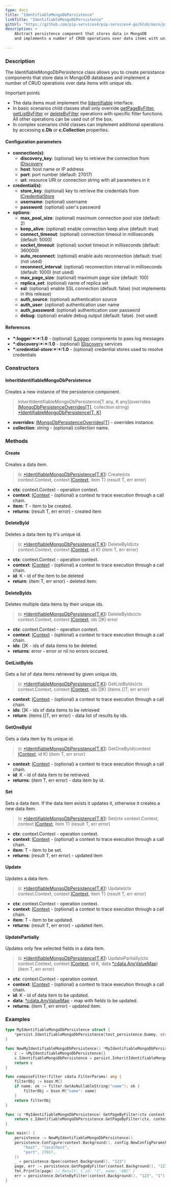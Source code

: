 ```yaml
---
type: docs
title: "IdentifiableMongoDbPersistence"
linkTitle: "IdentifiableMongoDbPersistence"
gitUrl: "https://github.com/pip-services4/pip-services4-go/blob/main/pip-services4-mongodb-go"
description: >
    Abstract persistence component that stores data in MongoDB
    and implements a number of CRUD operations over data items with unique ids.
    
---
```


### Description

The IdentifiableMongoDbPersistence class allows you to create persistance components that store data in MongoDB databases and implement a number of CRUD operations over data items with unique ids.

Important points

- The data items must implement the [IIdentifiable](../../../data/data/iidentifiable) interface.
- In basic scenarios child classes shall only override [getPageByFilter](../mongodb_persistence/#getpagebyfilter), [getListByFilter](../mongodb_persistence/#getlistbyfilter) or [deleteByFilter](../mongodb_persistence/#deletebyfilter)  operations with specific filter functions. All other operations can be used out of the box. 
- In complex scenarios child classes can implement additional operations by accessing **c.Db** or **c.Collection** properties.

#### Configuration parameters

- **connection(s)**:
	- **discovery_key**: (optional) key to retrieve the connection from [IDiscovery](../../../config/connect/idiscovery)
	- **host**: host name or IP address
	- **port**: port number (default: 27017)
	- **uri**: resource URI or connection string with all parameters in it
- **credential(s)**:
	- **store_key**: (optional) key to retrieve the credentials from [ICredentialStore](../../../config/auth/icredential_store)
	- **username**: (optional) username
	- **password**: (optional) user's password
- **options**:
	- **max_pool_size**: (optional) maximum connection pool size (default: 2)
	- **keep_alive**: (optional) enable connection keep alive (default: true)
	- **connect_timeout**: (optional) connection timeout in milliseconds (default: 5000)
	- **socket_timeout**: (optional) socket timeout in milliseconds (default: 360000)
	- **auto_reconnect**: (optional) enable auto reconnection (default: true) (not used)
	- **reconnect_interval**: (optional) reconnection interval in milliseconds (default: 1000) (not used)
	- **max_page_size**: (optional) maximum page size (default: 100)
	- **replica_set**: (optional) name of replica set
	- **ssl**: (optional) enable SSL connection (default: false) (not implements in this release)
	- **auth_source**: (optional) authentication source
	- **auth_user**: (optional) authentication user name
	- **auth_password**: (optional) authentication user password
	- **debug**: (optional) enable debug output (default: false). (not used)

#### References
- **\*:logger:\*:\*:1.0** - (optional) [ILogger](../../../components/log/ilogger) components to pass log messages
- **\*:discovery:\*:\*:1.0** - (optional) [IDiscovery](../../../config/connect/idiscovery) services
- **\*:credential-store:\*:\*:1.0** - (optional) credential stores used to resolve credentials



### Constructors

#### InheritIdentifiableMongoDbPersistence
Creates a new instance of the persistence component.

> InheritIdentifiableMongoDbPersistence[T any, K any](overrides [IMongoDbPersistenceOverrides[T]](../imongodb_persistence_overrides), collection string) [*IdentifiableMongoDbPersistence[T, K]]()

- **overrides**:  [IMongoDbPersistenceOverrides[T]](../imongodb_persistence_overrides) - overrides instance.
- **collection**: string - (optional) collection name.


### Methods


#### Create
Creates a data item.

> (c [*IdentifiableMongoDbPersistence[T,K]]()) Create(ctx context.Context, context [IContext](../../../components/context/icontext), item T) (result T, err error)

- **ctx**: context.Context - operation context.
- **context**: [IContext](../../../components/context/icontext) - (optional) a context to trace execution through a call chain.
- **item**: T - item to be created.
- **returns**: (result T, err error) - created item


#### DeleteById
Deletes a data item by it's unique id.

> (c [*IdentifiableMongoDbPersistence[T,K]]()) DeleteById(ctx context.Context, context [IContext](../../../components/context/icontext), id K) (item T, err error)

- **ctx**: context.Context - operation context.
- **context**: [IContext](../../../components/context/icontext) - (optional) a context to trace execution through a call chain.
- **id**: K - id of the item to be deleted
- **return**: (item T, err error) - deleted item.


#### DeleteByIds
Deletes multiple data items by their unique ids.

> (c [*IdentifiableMongoDbPersistence[T,K]]()) DeleteByIds(ctx context.Context, context [IContext](../../../components/context/icontext), ids []K) error

- **ctx**: context.Context - operation context.
- **context**: [IContext](../../../components/context/icontext) - (optional) a context to trace execution through a call chain.
- **ids**: []K - ids of data items to be deleted.
- **returns**: error -  error or nil no errors occured.


#### GetListByIds
Gets a list of data items retrieved by given unique ids.

> (c [*IdentifiableMongoDbPersistence[T,K]]()) GetListByIds(ctx context.Context, context [IContext](../../../components/context/icontext), ids []K) (items []T, err error)

- **context**: [IContext](../../../components/context/icontext) - (optional) a context to trace execution through a call chain.
- **ids**: []K - ids of data items to be retrieved
- **return**: (items []T, err error) - data list of results by ids.


#### GetOneById
Gets a data item by its unique id.

> (c [*IdentifiableMongoDbPersistence[T,K]]()) GetOneById(context [IContext](../../../components/context/icontext), id K) (item T, err error)

- **context**: [IContext](../../../components/context/icontext) - (optional) a context to trace execution through a call chain.
- **id**: K - id of data item to be retrieved.
- **returns**: (item T, err error) - data item by id.


#### Set
Sets a data item. If the data item exists it updates it, otherwise it creates a new data item.

> (c [*IdentifiableMongoDbPersistence[T,K]]()) Set(ctx context.Context, context [IContext](../../../components/context/icontext), item T) (result T, err error)

- **ctx**: context.Context - operation context.
- **context**: [IContext](../../../components/context/icontext) - (optional) a context to trace execution through a call chain.
- **item**: T - item to be set. 
- **returns**: (result T, err error) - updated item


#### Update
Updates a data item.

> (c [*IdentifiableMongoDbPersistence[T,K]]()) Update(ctx context.Context, context [IContext](../../../components/context/icontext), item T) (result T, err error)

- **ctx**: context.Context - operation context.
- **context**: [IContext](../../../components/context/icontext) - (optional) a context to trace execution through a call chain.
- **item**: T - item to be updated.
- **returns**: (result T, err error) - updated item.


#### UpdatePartially
Updates only few selected fields in a data item.

> (c [*IdentifiableMongoDbPersistence[T,K]]()) UpdatePartially(ctx context.Context, context [IContext](../../../components/context/icontext), id K, data [*cdata.AnyValueMap](../../../commons/data/any_value_map)) (item T, err error)

- **ctx**: context.Context - operation context.
- **context**: [IContext](../../../components/context/icontext) - (optional) a context to trace execution through a call chain.
- **id**: K - id of data item to be updated.
- **data**: [*cdata.AnyValueMap](../../../commons/data/any_value_map) - map with fields to be updated.
- **returns**: (item T, err error) - updated item.

### Examples

```go
type MyIdentifiableMongoDbPersistence struct {
	*persist.IdentifiableMongoDbPersistence[test_persistence.Dummy, string]
}

func NewMyIdentifiableMongoDbPersistence() *MyIdentifiableMongoDbPersistence {
	c := &MyIdentifiableMongoDbPersistence{}
	c.IdentifiableMongoDbPersistence = persist.InheritIdentifiableMongoDbPersistence[test_persistence.Dummy, string](c, "dummies")
	return c
}

func composeFilter(filter cdata.FilterParams) any {
	filterObj := bson.M{}
	if name, ok := filter.GetAsNullableString("name"); ok {
		filterObj = bson.M{"name": name}
	}
	return filterObj
}

func (c *MyIdentifiableMongoDbPersistence) GetPageByFilter(ctx context.Context, context IContext, filter cdata.FilterParams, paging cdata.PagingParams) (page cdata.DataPage[test_persistence.Dummy], err error) {
	return c.IdentifiableMongoDbPersistence.GetPageByFilter(ctx, context, composeFilter(filter), paging, bson.M{"key": -1}, nil)
}

func main() {
	persistence := NewMyIdentifiableMongoDbPersistence()
	persistence.Configure(context.Background(), config.NewConfigParamsFromTuples(
		"host", "localhost",
		"port", 27017,
	))
	_ = persistence.Open(context.Background(), "123")
	page, err := persistence.GetPageByFilter(context.Background(), "123", *cdata.NewFilterParamsFromTuples("name", "ABC"), *cdataNewEmptyPagingParams())
	fmt.Println(page) // Result: { id: "1", name: "ABC" }
	err = persistence.DeleteByFilter(context.Background(), "123", "1")
}

```

